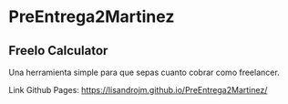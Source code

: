 # PreEntrega2Martinez

## Freelo Calculator

Una herramienta simple para que sepas cuanto cobrar como freelancer.

Link Github Pages:
https://lisandrojm.github.io/PreEntrega2Martinez/
